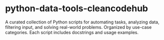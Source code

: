 # python-data-tools-cleancodehub
A curated collection of Python scripts for automating tasks, analyzing data, filtering input, and solving real-world problems.  Organized by use-case categories. Each script includes docstrings and usage examples.
